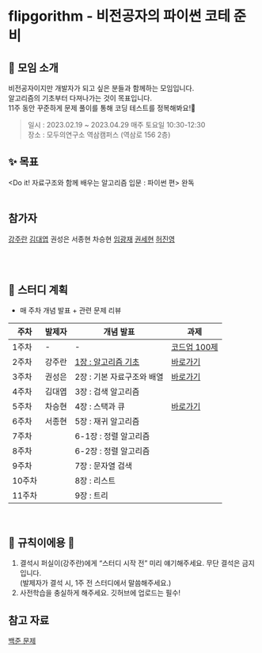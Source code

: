 # flipgorithm - 비전공자의 파이썬 코테 준비

## 💬 모임 소개
비전공자이지만 개발자가 되고 싶은 분들과 함께하는 모임입니다.
<br>알고리즘의 기초부터 다져나가는 것이 목표입니다.
<br>11주 동안 꾸준하게 문제 풀이를 통해 코딩 테스트를 정복해봐요!👊
<br>
> 일시 : 2023.02.19 ~ 2023.04.29 매주 토요일 10:30-12:30
> <br>장소 : 모두의연구소 역삼캠퍼스 (역삼로 156 2층)

## ✨ 목표
<Do it! 자료구조와 함께 배우는 알고리즘 입문 : 파이썬 편> 완독
<br>
<br>


## 참가자
[강주란](https://github.com/Jurannn)
[김대엽](https://github.com/kimdaeyeobbb)
권성은
서종현
차승현 
[임광재](https://github.com/KWANGJAEIM)
[권세현](https://github.com/kshhhhh91)
[허진영](https://github.com/hih01241)



<br>
<br>

## 🤝 스터디 계획
- 매 주차 개념 발표 + 관련 문제 리뷰

| 주차 | 발제자 | 개념 발표 | 과제 |
| --- | --- | --- | --- |
| 1주차 | - | - | [코드업 100제](https://www.codeup.kr/problemsetsol.php?psid=33) |
| 2주차 | 강주란 | [1장 : 알고리즘 기초](https://github.com/Jurannn/flipgorithm/blob/main/02/CH1_by_juran.pdf) |[바로가기](https://github.com/Jurannn/flipgorithm/blob/main/02/Readme.md#%EA%B3%BC%EC%A0%9C---math-%EC%88%98%ED%95%99)  |
| 3주차 | 권성은 | 2장 : 기본 자료구조와 배열 | [바로가기](https://github.com/Jurannn/flipgorithm/blob/main/03/README.md#%EA%B3%BC%EC%A0%9C---math-%EC%88%98%ED%95%99) |
| 4주차 | 김대엽 | 3장 : 검색 알고리즘 |  |
| 5주차 | 차승현 | 4장 : 스택과 큐 |[바로가기](https://github.com/Jurannn/flipgorithm/tree/main/05#%EA%B3%BC%EC%A0%9C---data-structre-%EC%9E%90%EB%A3%8C%EA%B5%AC%EC%A1%B0) |
| 6주차 | 서종현 | 5장 : 재귀 알고리즘 |  |
| 7주차 |  | 6-1장 : 정렬 알고리즘|  |
| 8주차 |  | 6-2장 : 정렬 알고리즘 |  |
| 9주차 |  | 7장 : 문자열 검색 |  |
| 10주차 |  | 8장 : 리스트 |  |
| 11주차 |  | 9장 : 트리 |  |

<br>

## 🐲 규칙이에용 🐲

1. 결석시 퍼실이(강주란)에게 “스터디 시작 전” 미리 얘기해주세요. 무단 결석은 금지입니다. <br> (발제자가 결석 시, 1주 전 스터디에서 말씀해주세요.)
2. 사전학습을 충실하게 해주세요. 깃허브에 업로드는 필수!


## 참고 자료
[백준 문제](https://github.com/tony9402/baekjoon)
